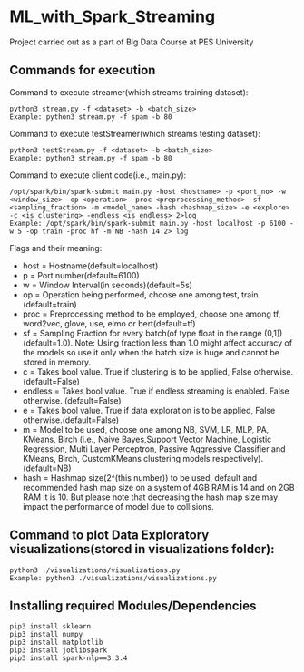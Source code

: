 # ML_with_Spark_Streaming
Project carried out as a part of Big Data Course at PES University

## Commands for execution

Command to execute streamer(which streams training dataset):
```console
python3 stream.py -f <dataset> -b <batch_size>
Example: python3 stream.py -f spam -b 80
```

Command to execute testStreamer(which streams testing dataset):
```console
python3 testStream.py -f <dataset> -b <batch_size>
Example: python3 stream.py -f spam -b 80
```

Command to execute client code(i.e., main.py):
```console
/opt/spark/bin/spark-submit main.py -host <hostname> -p <port_no> -w <window_size> -op <operation> -proc <preprocessing_method> -sf <sampling_fraction> -m <model_name> -hash <hashmap_size> -e <explore> -c <is_clustering> -endless <is_endless> 2>log
Example: /opt/spark/bin/spark-submit main.py -host localhost -p 6100 -w 5 -op train -proc hf -m NB -hash 14 2> log
```
Flags and their meaning:    
* host = Hostname(default=localhost)    
* p = Port number(default=6100)    
* w = Window Interval(in seconds)(default=5s)     
* op = Operation being performed, choose one among test, train.(default=train)    
* proc = Preprocessing method to be employed, choose one among tf, word2vec, glove, use, elmo or bert(default=tf)    
* sf = Sampling Fraction for every batch(of type float in the range (0,1]) (default=1.0). Note: Using fraction less than 1.0 might affect accuracy of the models so use it only when the batch size is huge and cannot be stored in memory.     
* c = Takes bool value. True if clustering is to be applied, False otherwise.(default=False)  
* endless = Takes bool value. True if endless streaming is enabled. False otherwise. (default=False)
* e = Takes bool value. True if data exploration is to be applied, False otherwise.(default=False) 
* m = Model to be used, choose one among NB, SVM, LR, MLP, PA, KMeans, Birch (i.e., Naive Bayes,Support Vector Machine, Logistic Regression, Multi Layer Perceptron, Passive Aggressive Classifier and KMeans, Birch, CustomKMeans clustering models respectively).(default=NB)   
* hash = Hashmap size(2^(this number)) to be used, default and recommended hash map size on a system of 4GB RAM is 14 and on 2GB RAM it is 10. But please note that decreasing the hash map size may impact the performance of model due to collisions.

## Command to plot Data Exploratory visualizations(stored in visualizations folder):
```console
python3 ./visualizations/visualizations.py
Example: python3 ./visualizations/visualizations.py
```

## Installing required Modules/Dependencies
```console
pip3 install sklearn
pip3 install numpy
pip3 install matplotlib
pip3 install joblibspark
pip3 install spark-nlp==3.3.4
```